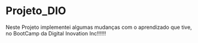 # Projeto_DIO
Neste Projeto implementei algumas mudanças com o aprendizado que tive, no BootCamp da Digital Inovation Inc!!!!!!

